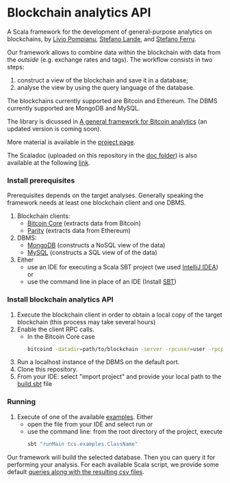 # Blockchain analytics API
A Scala framework for the development of general-purpose analytics on blockchains, by [Livio Pompianu](http://tcs.unica.it/members/livio-pompianu), [Stefano Lande](http://tcs.unica.it/members/stefano-lande), and [Stefano Ferru](https://github.com/ferruvich).

Our framework allows to combine data *within* the blockchain 
with data from the *outside* (e.g. exchange rates and tags). 
The workflow consists in two steps: 
1. construct a view of the blockchain and save it in a database;
2. analyse the view by using the query language of the database.

The blockchains currently supported are Bitcoin and Ethereum.
The DBMS currently supported are MongoDB and MySQL.

The library is dicussed in [A general framework for Bitcoin analytics](https://arxiv.org/pdf/1707.01021.pdf) (an updated version is coming soon).

More material is available in the [project page](http://blockchain.unica.it/projects/blockchain-analytics/).

The Scaladoc (uploaded on this repository in the [doc folder](https://github.com/bitbart/blockchain-analytics-api/tree/master/docs)) is also available at the following [link](https://bitbart.github.io/blockchain-analytics-api/).

### Install prerequisites
Prerequisites depends on the target analyses.
Generally speaking the framework needs at least one blockchain client and one DBMS.

1. Blockchain clients:
    * [Bitcoin Core](https://bitcoin.org/en/bitcoin-core/) (extracts data from Bitcoin)
    * [Parity](https://parity.io/) (extracts data from Ethereum)
2. DBMS:
    * [MongoDB](https://www.mongodb.com/what-is-mongodb) (constructs a NoSQL view of the data)
    * [MySQL](https://www.mysql.com/) (constructs a SQL view of of the data)
3. Either
    * use an IDE for executing a Scala SBT project (we used [IntelliJ IDEA](https://www.jetbrains.com/idea/)) or
    * use the command line in place of an IDE (Install [SBT](http://www.scala-sbt.org/0.13/docs/Installing-sbt-on-Linux.html))

### Install blockchain analytics API
1. Execute the blockchain client in order to obtain a local copy of the target blockchain (this process may take several hours)
2. Enable the client RPC calls.
    * In the Bitcoin Core case
        ```bash
        bitcoind -datadir=path/to/blockchain -server -rpcuser=user -rpcpassword=password 
        ```
3. Run a localhost instance of the DBMS on the default port.
4. Clone this repository.
5. From your IDE: select "import project" and provide your local path to the [build.sbt](https://github.com/bitbart/bitcoin-analytics-api/blob/master/build.sbt) file

### Running 
1. Execute of one of the available [examples](https://github.com/bitbart/bitcoin-analytics-api/tree/master/src/main/scala/tcs/examples). Either 
    * open the file from your IDE and select run or 
    * use the command line: from the root directory of the project, execute
        ```bash
        sbt "runMain tcs.examples.ClassName"
        ```

Our framework will build the selected database. Then you can query it for performing your analysis.
For each available Scala script, we provide some default [queries along with the resulting csv files](https://github.com/bitbart/blockchain-analytics-api/tree/master/queries).
